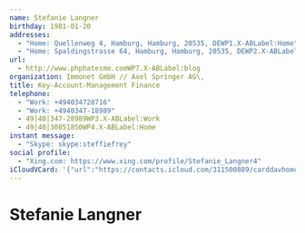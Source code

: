 ```yaml
---
name: Stefanie Langner
birthday: 1981-01-20
addresses:
  - "Home: Quellenweg 4, Hamburg, Hamburg, 20535, DEWP1.X-ABLabel:Home"
  - "Home: Spaldingstrasse 64, Hamburg, Hamburg, 20535, DEWP2.X-ABLabel:Work"
url:
  - http://www.phphatesme.comWP7.X-ABLabel:blog
organization: Immonet GmbH // Axel Springer AG\,
title: Key-Account-Management Finance
telephone:
  - "Work: +494034728716"
  - "Work: +4940347-18989"
  - 49|40|347-28989WP3.X-ABLabel:Work
  - 49|40|30851850WP4.X-ABLabel:Home
instant message:
  - "Skype: skype:steffiefrey"
social profile:
  - "Xing.com: https://www.xing.com/profile/Stefanie_Langner4"
iCloudVCard: '{"url":"https://contacts.icloud.com/311500889/carddavhome/card/ZWQ3NDQ1ZTYtMzk1ZC00MzI0LTg3MTktMWRhY2NhYjI5NDZk.vcf","etag":"\"kmfhezn1\"","data":"BEGIN:VCARD\r\nVERSION:3.0\r\nFN:\r\nN:Langner;Stefanie;;;\r\nUID:ed7445e6-395d-4324-8719-1daccab2946dX-skype:SteffieFrey\r\nBDAY;VALUE=date:1981-01-20\r\nADR;TYPE=HOME:;;Quellenweg 4;Hamburg;Hamburg;20535;DEWP1.X-ABLabel:Home;\r\nADR;TYPE=HOME:;;Spaldingstrasse 64;Hamburg;Hamburg;20535;DEWP2.X-ABLabel:Wo\r\n rk;\r\nWP1.X-ABLABEL:Home\r\nWP2.X-ABLABEL:Work\r\nWP3.X-ABLABEL:Work\r\nWP4.X-ABLABEL:Home\r\nWP5.X-ABLABEL:Home\r\nWP6.X-ABLABEL:Work\r\nWP7.X-ABLABEL:blog\r\nPRODID:-//Apple Inc.//iOS 10.2//EN\r\nREV:2025-04-03T22:06:53Z\r\nURL:http://www.phphatesme.comWP7.X-ABLabel:blog\r\nORG:Immonet GmbH // Axel Springer AG\\,;\r\nTITLE:Key-Account-Management Finance\r\nPHOTO;VALUE=uri:https://gateway.icloud.com/contacts/311500889/ck/card/f9c26\r\n bb10511e3adacea1850f4c7e0ba\r\nTEL;TYPE=WORK:+494034728716\r\nTEL;TYPE=WORK:+4940347-18989\r\nTEL:49|40|347-28989WP3.X-ABLabel:Work\r\nTEL:49|40|30851850WP4.X-ABLabel:Home\r\nIMPP;X-SERVICE-TYPE=Skype;type=HOME;type=pref:skype:steffiefrey\r\nX-SOCIALPROFILE;type=xing.com;x-user=Stefanie_Langner4:https://www.xing.com\r\n /profile/Stefanie_Langner4\r\nEND:VCARD"}'
---
```

# Stefanie Langner